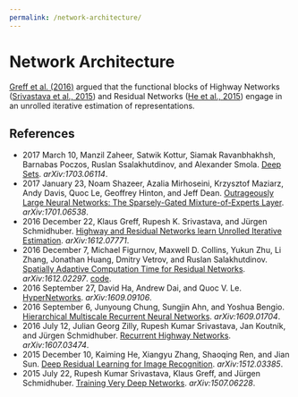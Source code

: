 ```yaml
---
permalink: /network-architecture/
---
```

# Network Architecture

[Greff et al. (2016)](https://arxiv.org/abs/1612.07771) argued that the functional blocks of Highway Networks ([Srivastava et al., 2015](https://arxiv.org/abs/1507.06228)) and Residual Networks ([He et al., 2015](https://arxiv.org/abs/1512.03385)) engage in an unrolled iterative estimation of representations.

## References

* 2017 March 10, Manzil Zaheer, Satwik Kottur, Siamak Ravanbhakhsh, Barnabas Poczos, Ruslan Ssalakhutdinov, and Alexander Smola. [Deep Sets](https://arxiv.org/abs/1703.06114). *arXiv:1703.06114*.
* 2017 January 23, Noam Shazeer, Azalia Mirhoseini, Krzysztof Maziarz, Andy Davis, Quoc Le, Geoffrey Hinton, and Jeff Dean. [Outrageously Large Neural Networks: The Sparsely-Gated Mixture-of-Experts Layer](https://arxiv.org/abs/1701.06538). *arXiv:1701.06538*.
* 2016 December 22, Klaus Greff, Rupesh K. Srivastava, and Jürgen Schmidhuber. [Highway and Residual Networks learn Unrolled Iterative Estimation](https://arxiv.org/abs/1612.07771). *arXiv:1612.07771*.
* 2016 December 7, Michael Figurnov, Maxwell D. Collins, Yukun Zhu, Li Zhang, Jonathan Huang, Dmitry Vetrov, and Ruslan Salakhutdinov. [Spatially Adaptive Computation Time for Residual Networks](https://arxiv.org/abs/1612.02297). *arXiv:1612.02297*. [code](https://github.com/mfigurnov/sact).
* 2016 September 27, David Ha, Andrew Dai, and Quoc V. Le. [HyperNetworks](https://arxiv.org/abs/1609.09106). *arXiv:1609.09106*.
* 2016 September 6, Junyoung Chung, Sungjin Ahn, and Yoshua Bengio. [Hierarchical Multiscale Recurrent Neural Networks](https://arxiv.org/abs/1609.01704). *arXiv:1609.01704*.
* 2016 July 12, Julian Georg Zilly, Rupesh Kumar Srivastava, Jan Koutník, and Jürgen Schmidhuber. [Recurrent Highway Networks](https://arxiv.org/abs/1607.03474). *arXiv:1607.03474*.
* 2015 December 10, Kaiming He, Xiangyu Zhang, Shaoqing Ren, and Jian Sun. [Deep Residual Learning for Image Recognition](https://arxiv.org/abs/1512.03385). *arXiv:1512.03385*.
* 2015 July 22, Rupesh Kumar Srivastava, Klaus Greff, and Jürgen Schmidhuber. [Training Very Deep Networks](https://arxiv.org/abs/1507.06228). *arXiv:1507.06228*.
